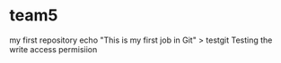 # team5
my first repository
echo "This is my first job in Git" > testgit
Testing the write access permisiion
